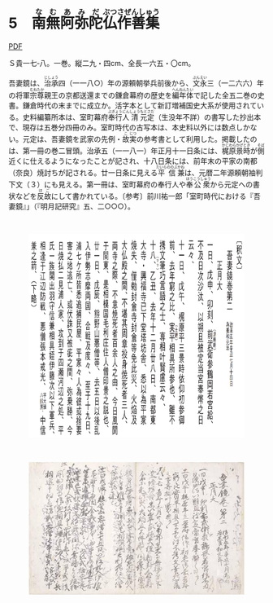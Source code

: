 # 5　<ruby>南<rt>な</rt></ruby><ruby>無<rt>む</rt></ruby><ruby>阿<rt>あ</rt></ruby><ruby>弥<rt>み</rt></ruby><ruby>陀<rt>だ</rt></ruby><ruby>仏<rt>ぶつ</rt></ruby><ruby>作善集<rt>さぜんしゅう</rt></ruby>

<a href="../pdf/004.pdf" target="_blank">PDF</a>

Ｓ貴一七‐八。一巻。縦二九・四cm、全長一六五・〇cm。

吾妻鏡は、<ruby>治承<rt>じしょう</rt></ruby>四（一一八○）年の源頼朝挙兵前後から、<ruby>文<rt>ぶん</rt></ruby><ruby>永<rt>えい</rt></ruby>三（一二六六）年の将軍<ruby>宗尊<rt>むねたか</rt></ruby>親王の京都送還までの鎌倉幕府の歴史を<ruby>編<rt>へん</rt></ruby><ruby>年<rt>ねん</rt></ruby><ruby>体<rt>たい</rt></ruby>で記した全五二巻の史書。鎌倉時代の末までに成立か。活字本として新訂増補国史大系が使用されている。史料編纂所本は、室町幕府<ruby>奉行人<rt>ぶぎょうにん</rt></ruby><ruby>清<rt>しょう</rt></ruby><ruby>元<rt>もと</rt></ruby><ruby>定<rt>さだ</rt></ruby>（生没年不詳）の書写した抄出本で、現存は五巻分四冊のみ。室町時代の古写本は、本史料以外には数点しかない。元定は、吾妻鏡を武家の先例・<ruby>故<rt>こ</rt></ruby><ruby>実<rt>じつ</rt></ruby>の参考書として利用した。掲載したのは、第一冊の巻二冒頭。治承五（一一八一）年正月十一日条には、<ruby>梶<rt>かじ</rt></ruby><ruby>原<rt>わら</rt></ruby><ruby>景<rt>かげ</rt></ruby><ruby>時<rt>とき</rt></ruby>が<ruby>側<rt>そば</rt></ruby>近くに仕えるようになったことが記され、十八日条には、前年末の平家の南都（奈良）焼討ちが記される。廿一日条に見える<ruby>平信<rt>たいらののぶ</rt></ruby><ruby>兼<rt>かね</rt></ruby>は、元暦二年源頼朝袖判下文（３）にも見える。第一冊は、室町幕府の奉行人や<ruby>奉<rt>ほう</rt></ruby><ruby>公衆<rt>こうしゅう</rt></ruby>から元定への書状などを<ruby>反<rt>ほ</rt></ruby><ruby>故<rt>ご</rt></ruby>にして書かれている。〔参考〕前川祐一郎「室町時代における『吾妻鏡』」（『明月記研究』五、二○○○）。

<br/>


<figure>
    <img style="height: 400px" alt="吾妻鏡巻第二治承五年辛丑七月十四日為養和元年" src="../img/004_text.png"/>
</figure>

<br/>

<figure>
    <img src="../img/004.jpeg"/>
</figure>